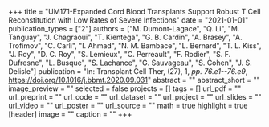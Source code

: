 +++
title = "UM171-Expanded Cord Blood Transplants Support Robust T Cell Reconstitution with Low Rates of Severe Infections"
date = "2021-01-01"
publication_types = ["2"]
authors = ["M. Dumont-Lagace", "Q. Li", "M. Tanguay", "J. Chagraoui", "T. Kientega", "G. B. Cardin", "A. Brasey", "A. Trofimov", "C. Carli", "I. Ahmad", "N. M. Bambace", "L. Bernard", "T. L. Kiss", "J. Roy", "D. C. Roy", "S. Lemieux", "C. Perreault", "F. Rodier", "S. F. Dufresne", "L. Busque", "S. Lachance", "G. Sauvageau", "S. Cohen", "J. S. Delisle"]
publication = "In: Transplant Cell Ther, (27), 1, _pp. 76.e1--76.e9_, https://doi.org/10.1016/j.bbmt.2020.09.031"
abstract = ""
abstract_short = ""
image_preview = ""
selected = false
projects = []
tags = []
url_pdf = ""
url_preprint = ""
url_code = ""
url_dataset = ""
url_project = ""
url_slides = ""
url_video = ""
url_poster = ""
url_source = ""
math = true
highlight = true
[header]
image = ""
caption = ""
+++
